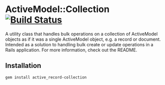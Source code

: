 # ActiveModel::Collection [![Build Status](https://travis-ci.org/sleepingkingstudios/active_model-collection.svg?branch=master)](https://travis-ci.org/sleepingkingstudios/active_model-collection)

A utility class that handles bulk operations on a collection of ActiveModel
objects as if it was a single ActiveModel object, e.g. a record or document.
Intended as a solution to handling bulk create or update operations in a Rails
application. For more information, check out the README.

## Installation

    gem install active_record-collection

